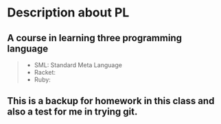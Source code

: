 # Description about PL
## A course in learning three programming language
> - SML: Standard Meta Language
> - Racket:
> - Ruby:
## This is a backup for homework in this class and also a test for me in trying git.
